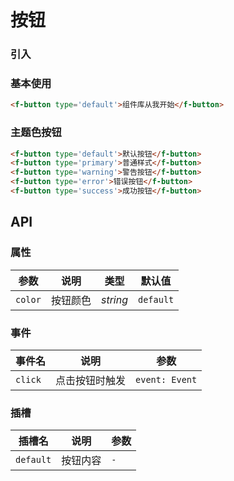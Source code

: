 # 按钮

### 引入

### 基本使用

```html
<f-button type='default'>组件库从我开始</f-button>
```

### 主题色按钮

```html
<f-button type='default'>默认按钮</f-button>
<f-button type='primary'>普通样式</f-button>
<f-button type='warning'>警告按钮</f-button>
<f-button type='error'>错误按钮</f-button>
<f-button type='success'>成功按钮</f-button>
```

## API

### 属性

| 参数 | 说明 | 类型 | 默认值 | 
| --- | --- | --- | --- | 
| `color` | 按钮颜色 | _string_ | `default` |

### 事件

| 事件名 | 说明 | 参数 |
| --- | --- | --- |
| `click` | 点击按钮时触发 | `event: Event` |

### 插槽

| 插槽名 | 说明 | 参数 |
| --- | --- | --- |
| `default` | 按钮内容 | `-` |
